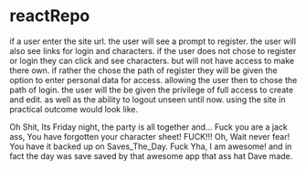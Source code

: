 # reactRepo
if a user enter the site url. the user will see a prompt to register. the user will also see links for login and characters. if the user does not chose to register or login they can click and see characters. but will not have access to make there own. if rather the chose the path of register they will be  given the option to enter personal data for access. allowing the user then to chose the path of login. the user will the be given the privilege of full access to create and edit. as well as the ability to logout unseen until now.  using the site in practical outcome would look like.

Oh Shit, Its Friday night, the party is all together and... Fuck you are a jack ass, You have forgotten your character sheet! FUCK!!! Oh, Wait never fear! You have it backed up on Saves_The_Day. Fuck Yha, I am awesome! and in fact the day was save saved by that awesome app that ass hat Dave made. 
